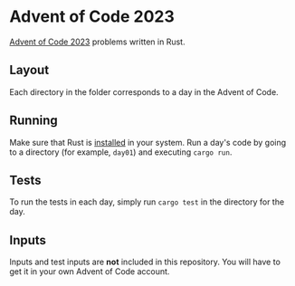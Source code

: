 # Advent of Code 2023

[Advent of Code 2023](https://adventofcode.com/2023/) problems written in Rust.

## Layout

Each directory in the folder corresponds to a day in the Advent of Code.

## Running

Make sure that Rust is [installed](https://www.rust-lang.org/learn/get-started) in your system.
Run a day's code by going to a directory (for example, `day01`) and executing `cargo run`.

## Tests

To run the tests in each day, simply run `cargo test` in the directory for the day.

## Inputs

Inputs and test inputs are **not** included in this repository. You will have to get it in your own Advent of Code account.
